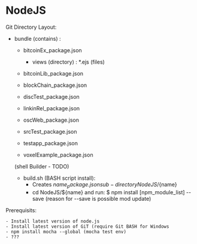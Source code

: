 # NodeJS


Git Directory Layout:

  + bundle (contains) :
  	- bitcoinEx_package.json
	  + views (directory) :
	  	*.ejs (files)

	- bitcoinLib_package.json

	- blockChain_package.json

	- discTest_package.json

	- linkinRel_package.json

	- oscWeb_package.json

	- srcTest_package.json

	- testapp_package.json

	- voxelExample_package.json


	(shell Builder - TODO)
	- build.sh (BASH script install):
		- Creates ${name}_package.json sub-directory NodeJS/${name}
		- cd NodeJS/${name} and run:
			$ npm install [npm_module_list] --save
			(reason for --save is possible mod update)



Prerequisits:

	- Install latest version of node.js
	- Install latest version of GiT (require Git BASH for Windows
	- npm install mocha --global (mocha test env)
	- ???


